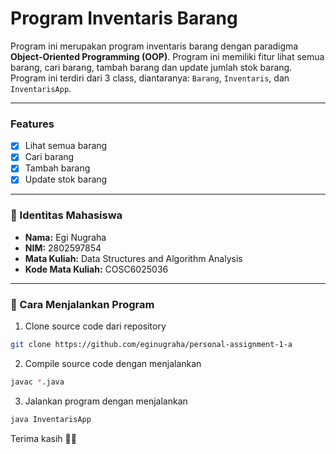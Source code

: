 # Program Inventaris Barang

Program ini merupakan program inventaris barang dengan paradigma **Object-Oriented Programming (OOP)**. Program ini memiliki fitur lihat semua barang, cari barang, tambah barang dan update jumlah stok barang. Program ini terdiri dari 3 class, diantaranya: `Barang`, `Inventaris`, dan `InventarisApp`.

---
### Features
- [x] Lihat semua barang
- [x] Cari barang
- [x] Tambah barang
- [x] Update stok barang
---

### 👤 Identitas Mahasiswa
- **Nama:** Egi Nugraha  
- **NIM:** 2802597854  
- **Mata Kuliah:** Data Structures and Algorithm Analysis  
- **Kode Mata Kuliah:** COSC6025036

---

### 🚀 Cara Menjalankan Program

1. Clone source code dari repository
```bash
git clone https://github.com/eginugraha/personal-assignment-1-a
```
2. Compile source code dengan menjalankan
```bash
javac *.java
```
3. Jalankan program dengan menjalankan
```bash
java InventarisApp
```

Terima kasih 🙏🏻
